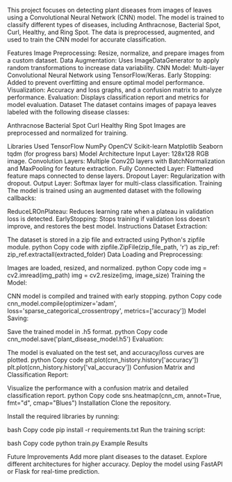 This project focuses on detecting plant diseases from images of leaves using a Convolutional Neural Network (CNN) model. The model is trained to classify different types of diseases, including Anthracnose, Bacterial Spot, Curl, Healthy, and Ring Spot. The data is preprocessed, augmented, and used to train the CNN model for accurate classification.

Features
Image Preprocessing: Resize, normalize, and prepare images from a custom dataset.
Data Augmentation: Uses ImageDataGenerator to apply random transformations to increase data variability.
CNN Model: Multi-layer Convolutional Neural Network using TensorFlow/Keras.
Early Stopping: Added to prevent overfitting and ensure optimal model performance.
Visualization: Accuracy and loss graphs, and a confusion matrix to analyze performance.
Evaluation: Displays classification report and metrics for model evaluation.
Dataset
The dataset contains images of papaya leaves labeled with the following disease classes:

Anthracnose
Bacterial Spot
Curl
Healthy
Ring Spot
Images are preprocessed and normalized for training.

Libraries Used
TensorFlow
NumPy
OpenCV
Scikit-learn
Matplotlib
Seaborn
tqdm (for progress bars)
Model Architecture
Input Layer: 128x128 RGB image.
Convolution Layers: Multiple Conv2D layers with BatchNormalization and MaxPooling for feature extraction.
Fully Connected Layer: Flattened feature maps connected to dense layers.
Dropout Layer: Regularization with dropout.
Output Layer: Softmax layer for multi-class classification.
Training
The model is trained using an augmented dataset with the following callbacks:

ReduceLROnPlateau: Reduces learning rate when a plateau in validation loss is detected.
EarlyStopping: Stops training if validation loss doesn’t improve, and restores the best model.
Instructions
Dataset Extraction:

The dataset is stored in a zip file and extracted using Python's zipfile module.
python
Copy code
with zipfile.ZipFile(zip_file_path, 'r') as zip_ref:
    zip_ref.extractall(extracted_folder)
Data Loading and Preprocessing:

Images are loaded, resized, and normalized.
python
Copy code
img = cv2.imread(img_path)
img = cv2.resize(img, image_size)
Training the Model:

CNN model is compiled and trained with early stopping.
python
Copy code
cnn_model.compile(optimizer='adam', loss='sparse_categorical_crossentropy', metrics=['accuracy'])
Model Saving:

Save the trained model in .h5 format.
python
Copy code
cnn_model.save('plant_disease_model.h5')
Evaluation:

The model is evaluated on the test set, and accuracy/loss curves are plotted.
python
Copy code
plt.plot(cnn_history.history['accuracy'])
plt.plot(cnn_history.history['val_accuracy'])
Confusion Matrix and Classification Report:

Visualize the performance with a confusion matrix and detailed classification report.
python
Copy code
sns.heatmap(cnn_cm, annot=True, fmt="d", cmap="Blues")
Installation
Clone the repository.

Install the required libraries by running:

bash
Copy code
pip install -r requirements.txt
Run the training script:

bash
Copy code
python train.py
Example Results

Future Improvements
Add more plant diseases to the dataset.
Explore different architectures for higher accuracy.
Deploy the model using FastAPI or Flask for real-time prediction.
